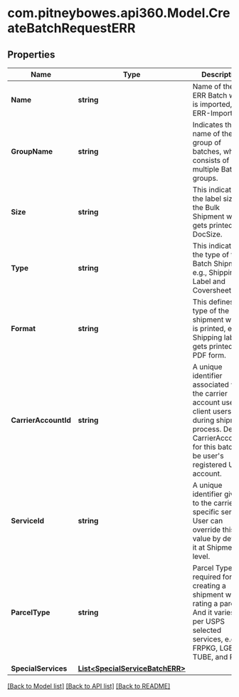 # com.pitneybowes.api360.Model.CreateBatchRequestERR

## Properties

Name | Type | Description | Notes
------------ | ------------- | ------------- | -------------
**Name** | **string** | Name of the of ERR Batch which is imported, e.g. ERR-Import-05. | [optional] 
**GroupName** | **string** | Indicates the name of the group of batches, which consists of multiple Batch groups. | [optional] 
**Size** | **string** | This indicates the label size of the Bulk Shipment when it gets printed,i.e., DocSize. | 
**Type** | **string** | This indicates the type of the Batch Shipment, e.g., Shipping Label and Coversheet. | 
**Format** | **string** | This defines the type of the shipment which is printed, e.g., Shipping label gets printed in PDF form. | [optional] 
**CarrierAccountId** | **string** | A unique identifier associated with the carrier account used by client users during shipment process. Default CarrierAccountID for this batch will be user&#39;s registered USPS account. | 
**ServiceId** | **string** | A unique identifier given to the carrier-specific service. User can override this value by defining it at Shipment level. | 
**ParcelType** | **string** | Parcel Type is required for creating a shipment while rating a parcel. And it varies as per USPS selected services, e.g. FRPKG, LGENV, TUBE, and PKG. | 
**SpecialServices** | [**List&lt;SpecialServiceBatchERR&gt;**](SpecialServiceBatchERR.md) |  | [optional] 

[[Back to Model list]](../README.md#documentation-for-models) [[Back to API list]](../README.md#documentation-for-api-endpoints) [[Back to README]](../README.md)

